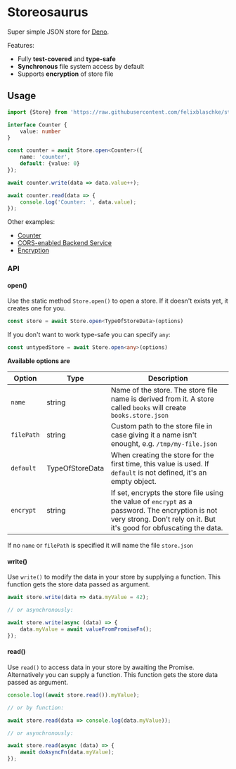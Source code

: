# Storeosaurus

Super simple JSON store for [Deno](https://deno.land).

Features:

- Fully **test-covered** and **type-safe**
- **Synchronous** file system access by default
- Supports **encryption** of store file

## Usage

```ts
import {Store} from 'https://raw.githubusercontent.com/felixblaschke/storeosaurus/master/mod.ts';

interface Counter {
    value: number
}

const counter = await Store.open<Counter>({
    name: 'counter',
    default: {value: 0}
});

await counter.write(data => data.value++);

await counter.read(data => {
    console.log('Counter: ', data.value);
});
```

Other examples:

- [Counter](examples/counter.ts)
- [CORS-enabled Backend Service](examples/backend.ts)
- [Encryption](examples/encryption.ts)

### API

#### open()

Use the static method `Store.open()` to open a store. If it doesn't exists yet, it creates one for you.

```ts
const store = await Store.open<TypeOfStoreData>(options)
```

If you don't want to work type-safe you can specify `any`:

```ts
const untypedStore = await Store.open<any>(options)
```

**Available options are**

| Option | Type | Description |
| - | - | - |
| `name` | string | Name of the store. The store file name is derived from it. A store called `books` will create `books.store.json` |
| `filePath` | string | Custom path to the store file in case giving it a name isn't enought, e.g. `/tmp/my-file.json` |
| `default` | TypeOfStoreData | When creating the store for the first time, this value is used. If `default` is not defined, it's an empty object.
| `encrypt` | string | If set, encrypts the store file using the value of `encrypt` as a password. The encryption is not very strong. Don't rely on it. But it's good for obfuscating the data. |


If no `name` or `filePath` is specified it will name the file `store.json`


#### write()

Use `write()` to modify the data in your store by supplying a function. This function gets the store data passed as argument.

```ts
await store.write(data => data.myValue = 42);

// or asynchronously:

await store.write(async (data) => {
    data.myValue = await valueFromPromiseFn();
});
```


#### read()

Use `read()` to access data in your store by awaiting the Promise. Alternatively you can supply a function. This function gets the store data passed as argument.

```ts
console.log((await store.read()).myValue);

// or by function:

await store.read(data => console.log(data.myValue));

// or asynchronously:

await store.read(async (data) => {
    await doAsyncFn(data.myValue);
});
```
